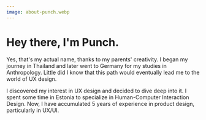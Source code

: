```yaml
---
image: about-punch.webp
---
```


# Hey there, I'm Punch.

Yes, that's my actual name, thanks to my parents' creativity. I began my journey in Thailand and later went to Germany for my studies in Anthropology. Little did I know that this path would eventually lead me to the world of UX design.

I discovered my interest in UX design and decided to dive deep into it. I spent some time in Estonia to specialize in Human-Computer Interaction Design. Now, I have accumulated 5 years of experience in product design, particularly in UX/UI.